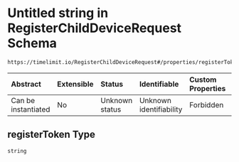 # Untitled string in RegisterChildDeviceRequest Schema

```txt
https://timelimit.io/RegisterChildDeviceRequest#/properties/registerToken
```



| Abstract            | Extensible | Status         | Identifiable            | Custom Properties | Additional Properties | Access Restrictions | Defined In                                                                                               |
| :------------------ | :--------- | :------------- | :---------------------- | :---------------- | :-------------------- | :------------------ | :------------------------------------------------------------------------------------------------------- |
| Can be instantiated | No         | Unknown status | Unknown identifiability | Forbidden         | Allowed               | none                | [RegisterChildDeviceRequest.schema.json*](RegisterChildDeviceRequest.schema.json "open original schema") |

## registerToken Type

`string`
